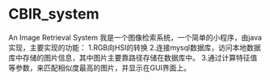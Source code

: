 # CBIR_system
An Image Retrieval System
我是一个图像检索系统，一个简单的小程序，由java实现，主要实现的功能：
1.RGB向HSI的转换
2.连接mysql数据库，访问本地数据库中存储的图片信息，其中图片主要靠路径存储在数据库中。
3.通过计算特征值等参数，来匹配相似度最高的图片，并显示在GUI界面上。
